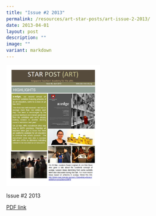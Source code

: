 ```yaml
---
title: "Issue #2 2013"
permalink: /resources/art-star-posts/art-issue-2-2013/
date: 2013-04-01
layout: post
description: ""
image: ""
variant: markdown
---
```

<img src="/images/fhs.png" style="width:50%">
		 
Issue #2 2013

[PDF link](https://academyofsingaporeteachers.moe.edu.sg/docs/librariesprovider4/default-document-library/018ebab61_u4358.pdf?sfvrsn=6fc175d7_0)